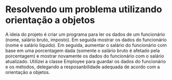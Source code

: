 # Resolvendo um problema utilizando orientação a objetos

A ideia do projeto é criar um programa para ler os dados de um funcionário (nome, salário bruto, imposto). Em seguida mostrar os dados do funcionário (nome e salário líquido).
 Em seguida, aumentar o salário do funcionário com base em uma porcentagem dada (somente o salário bruto é afetado pela porcentagem) e mostrar novamente os dados do funcionário com o salário atualizado.
 Utilizei a classe Employee para guardar os dados do funcionário e os métodos, delegando a resposanbilidade adequada de acordo com a orientação a objetos.
